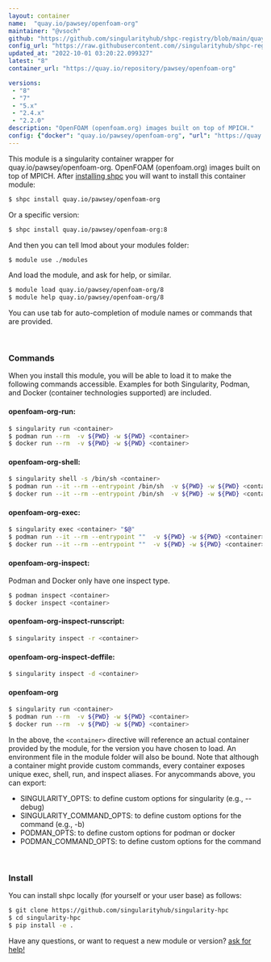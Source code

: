 ```yaml
---
layout: container
name:  "quay.io/pawsey/openfoam-org"
maintainer: "@vsoch"
github: "https://github.com/singularityhub/shpc-registry/blob/main/quay.io/pawsey/openfoam-org/container.yaml"
config_url: "https://raw.githubusercontent.com//singularityhub/shpc-registry/main/quay.io/pawsey/openfoam-org/container.yaml"
updated_at: "2022-10-01 03:20:22.099327"
latest: "8"
container_url: "https://quay.io/repository/pawsey/openfoam-org"

versions:
 - "8"
 - "7"
 - "5.x"
 - "2.4.x"
 - "2.2.0"
description: "OpenFOAM (openfoam.org) images built on top of MPICH."
config: {"docker": "quay.io/pawsey/openfoam-org", "url": "https://quay.io/repository/pawsey/openfoam-org", "maintainer": "@marcodelapierre", "description": "OpenFOAM (openfoam.org) images built on top of MPICH.", "latest": {"8": "sha256:13eafb0fa58dafbdaacf8000886bdd3c9c63ee29c35f09a2cc1cdf44c1871226"}, "tags": {"8": "sha256:13eafb0fa58dafbdaacf8000886bdd3c9c63ee29c35f09a2cc1cdf44c1871226", "7": "sha256:3d427b3dec890193bb671185acefdc91fb126363b5f368d147603002b4708afe", "5.x": "sha256:301765ba65e135ad1954bc8dabfc1a76ad716000ae8142d0c0a61810b3dce922", "2.4.x": "sha256:526ed37410c31789c5da9f3dd5f842835989533181b0c7e7feafd1eaa683ff43", "2.2.0": "sha256:32f0a464f0ea128e6b68b58e90719c24b5acb962dc8b7b8767440f8d70ed9156"}, "overrides": {"2.2.0": "aliases/2.2.0.yaml", "2.4.x": "aliases/2.4.x.yaml", "5.x": "aliases/5.x.yaml", "7": "aliases/7.yaml", "8": "aliases/8.yaml"}}
---
```


This module is a singularity container wrapper for quay.io/pawsey/openfoam-org.
OpenFOAM (openfoam.org) images built on top of MPICH.
After [installing shpc](#install) you will want to install this container module:


```bash
$ shpc install quay.io/pawsey/openfoam-org
```

Or a specific version:

```bash
$ shpc install quay.io/pawsey/openfoam-org:8
```

And then you can tell lmod about your modules folder:

```bash
$ module use ./modules
```

And load the module, and ask for help, or similar.

```bash
$ module load quay.io/pawsey/openfoam-org/8
$ module help quay.io/pawsey/openfoam-org/8
```

You can use tab for auto-completion of module names or commands that are provided.

<br>

### Commands

When you install this module, you will be able to load it to make the following commands accessible.
Examples for both Singularity, Podman, and Docker (container technologies supported) are included.

#### openfoam-org-run:

```bash
$ singularity run <container>
$ podman run --rm  -v ${PWD} -w ${PWD} <container>
$ docker run --rm  -v ${PWD} -w ${PWD} <container>
```

#### openfoam-org-shell:

```bash
$ singularity shell -s /bin/sh <container>
$ podman run --it --rm --entrypoint /bin/sh  -v ${PWD} -w ${PWD} <container>
$ docker run --it --rm --entrypoint /bin/sh  -v ${PWD} -w ${PWD} <container>
```

#### openfoam-org-exec:

```bash
$ singularity exec <container> "$@"
$ podman run --it --rm --entrypoint ""  -v ${PWD} -w ${PWD} <container> "$@"
$ docker run --it --rm --entrypoint ""  -v ${PWD} -w ${PWD} <container> "$@"
```

#### openfoam-org-inspect:

Podman and Docker only have one inspect type.

```bash
$ podman inspect <container>
$ docker inspect <container>
```

#### openfoam-org-inspect-runscript:

```bash
$ singularity inspect -r <container>
```

#### openfoam-org-inspect-deffile:

```bash
$ singularity inspect -d <container>
```



#### openfoam-org

```bash
$ singularity run <container>
$ podman run --rm  -v ${PWD} -w ${PWD} <container>
$ docker run --rm  -v ${PWD} -w ${PWD} <container>
```


In the above, the `<container>` directive will reference an actual container provided
by the module, for the version you have chosen to load. An environment file in the
module folder will also be bound. Note that although a container
might provide custom commands, every container exposes unique exec, shell, run, and
inspect aliases. For anycommands above, you can export:

 - SINGULARITY_OPTS: to define custom options for singularity (e.g., --debug)
 - SINGULARITY_COMMAND_OPTS: to define custom options for the command (e.g., -b)
 - PODMAN_OPTS: to define custom options for podman or docker
 - PODMAN_COMMAND_OPTS: to define custom options for the command

<br>
  
### Install

You can install shpc locally (for yourself or your user base) as follows:

```bash
$ git clone https://github.com/singularityhub/singularity-hpc
$ cd singularity-hpc
$ pip install -e .
```

Have any questions, or want to request a new module or version? [ask for help!](https://github.com/singularityhub/singularity-hpc/issues)